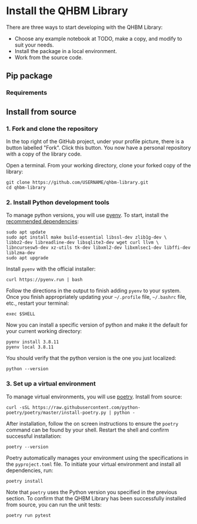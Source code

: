 # Install the QHBM Library

There are three ways to start developing with the QHBM Library:
* Choose any example notebook at TODO, make a copy, and modify to suit your needs.
* Install the package in a local environment.
* Work from the source code.

## Pip package

### Requirements

## Install from source

### 1. Fork and clone the repository

In the top right of the GitHub project, under your profile picture, there is a button labelled "Fork". Click this button. You now have a personal repository with a copy of the library code.

Open a terminal. From your working directory, clone your forked copy of the library:
```
git clone https://github.com/USERNAME/qhbm-library.git
cd qhbm-library
```

### 2. Install Python development tools

To manage python versions, you will use [pyenv](https://realpython.com/intro-to-pyenv/#installing-pyenv). To start, install the [recommended dependencies](https://github.com/pyenv/pyenv/wiki#suggested-build-environment):
```
sudo apt update
sudo apt install make build-essential libssl-dev zlib1g-dev \
libbz2-dev libreadline-dev libsqlite3-dev wget curl llvm \
libncursesw5-dev xz-utils tk-dev libxml2-dev libxmlsec1-dev libffi-dev liblzma-dev
sudo apt upgrade
```
Install `pyenv` with the official installer:
```
curl https://pyenv.run | bash
```
Follow the directions in the output to finish adding `pyenv` to your system. Once you finish appropriately updating your `~/.profile` file, `~/.bashrc` file, etc., restart your terminal:
```
exec $SHELL
```
Now you can install a specific version of python and make it the default for your current working directory:
```
pyenv install 3.8.11
pyenv local 3.8.11
```
You should verify that the python version is the one you just localized:
```
python --version
```

### 3. Set up a virtual environment

To manage virtual environments, you will use [poetry](https://python-poetry.org/). Install from source:
```
curl -sSL https://raw.githubusercontent.com/python-poetry/poetry/master/install-poetry.py | python -
```
After installation, follow the on screen instructions to ensure the `poetry` command can be found by your shell. Restart the shell and confirm successful installation:
```
poetry --version
```
Poetry automatically manages your environment using the specifications in the `pyproject.toml` file. To initiate your virtual environment and install all dependencies, run:
```
poetry install
```
Note that `poetry` uses the Python version you specified in the previous section. To confirm that the QHBM Library has been successfully installed from source, you can run the unit tests:
```
poetry run pytest
```
